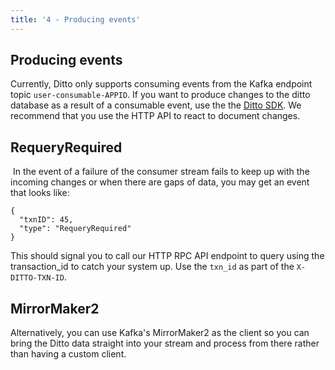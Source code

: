 ```yaml
---
title: '4 - Producing events'
---
```

 
## Producing events

Currently, Ditto only supports consuming events from the Kafka endpoint topic  `user-consumable-APPID`.  If you want to produce changes to the ditto database as a result of a consumable event, use the the [Ditto SDK](/concepts/upsert). We recommend that you use the HTTP API to react to document changes.

## RequeryRequired
​
In the event of a failure of the consumer stream fails to keep up with the incoming changes or when there are gaps of data, you may get an event that looks like:
​
```jsonc
{
  "txnID": 45,
  "type": "RequeryRequired"
}
```

This should signal you to call our HTTP RPC API endpoint to query using the transaction_id to catch your system up. Use the `txn_id` as part of the `X-DITTO-TXN-ID`. 

## MirrorMaker2

Alternatively, you can use Kafka's MirrorMaker2 as the client so you can bring the Ditto data straight into your stream and process from there rather than having a custom client.
